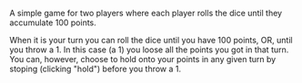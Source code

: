 A simple game for two players where each player rolls the dice until they accumulate 100 points. 

When it is your turn you can roll the dice until you have 100 points, OR, until you throw a 1. In this case (a 1) you loose all the points you got in that turn. You can, however, choose to hold onto your points in any given turn by stoping (clicking "hold") before you throw a 1.